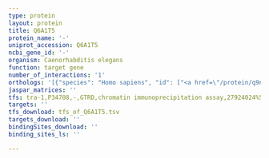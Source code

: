 ```yaml
---
type: protein
layout: protein
title: Q6A1T5
protein_name: '-'
uniprot_accession: Q6A1T5
ncbi_gene_id: '-'
organism: Caenorhabditis elegans
function: target gene
number_of_interactions: '1'
orthologs: '[{"species": "Homo sapiens", "id": ["<a href=\"/protein/q9nwu1\">Q9NWU1</a>"]}, {"species": "Mus musculus", "id": ["<a href=\"/protein/q9d404\">Q9D404</a>"]}, {"species": "Rattus norvegicus", "id": ["<a href=\"/protein/g3v6r7\">G3V6R7</a>"]}, {"species": "Drosophila melanogaster", "id": ["<a href=\"/protein/q9vnf5\">Q9VNF5</a>"]}, {"species": "Danio rerio", "id": ["F1R7W6"]}, {"species": "Saccharomyces cerevisiae", "id": ["<a href=\"/protein/p39525\">P39525</a>"]}]'
jaspar_matrices: ''
tfs: tra-1,P34708,-,GTRD,chromatin immunoprecipitation assay,27924024%5Buid%5D,No
targets: ''
tfs_download: tfs_of_Q6A1T5.tsv
targets_download: ''
bindingSites_download: ''
binding_sites_ls: ''

---
```

